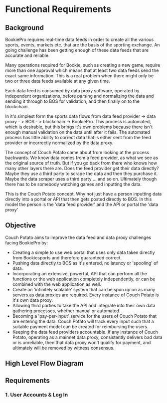 # Functional Requirements

## Background

BookiePro requires real-time data feeds in order to create all the various sports, events, markets etc. that are the basis of the sporting exchange. An going challenge has been getting enough of these data feeds that are accurate and reliable.

Many operations required for Bookie, such as creating a new game, require more than one approval which means that at least two data feeds send the exact same information. This is a real problem when there might only be two or three data feeds available at any given time.

Each data feed is consumed by data proxy software, operated by independent organizations, before parsing and normalizing the data and sending it through to BOS for validation, and then finally on to the blockchain.

In it's simplest form the sports data flows from data feed provider -&gt; data proxy - &gt; BOS - &gt; blockchain -&gt; BookiePro. This process is automated, which is desirable, but this brings it's own problems because there isn't enough manual validation on the data until after it fails. The automated process has little ability to correct data that is either sent from the feed provider or incorrectly normalized by the data proxy.

The concept of Couch Potato came about from looking at the process backwards. We know data comes from a feed provider, as what we see as the original source of truth. But if you go back from there who knows how many other layers there are. Does the feed provider get their data directly? Maybe they use a third party to scrape the data and then they purchase it. Maybe the data scraper uses a third party ... and so on. Ultimately though there has to be somebody watching games and inputting the data.

This is the Couch Potato concept. Why not just have a person inputting data directly into a portal or API that then gets posted directly to BOS. In this model the person is the 'data feed provider' and the API or portal the 'data proxy'

## Objective

Couch Potato aims to improve the data feed and data proxy challenges facing BookiePro by:

* Creating a simple to use web portal that uses only data taken directly from Bookiesports and therefore guaranteed correct.
* Pushing data directly to BOS as it's entered, no latency or 'spooling' of data.
* Incorporating an extensive, powerful, API that can perform all the functions or the web application completely independently, or can be combined with the web application as well.
* Create an 'infinitely scalable' system that can be spun up on as many servers as data proxies are required. Every instance of Couch Potato is it's own data proxy.
* Allowing third parties to take the API and integrate into their own data gathering processes, whether manual or automated.
* Becoming a 'pay-per-input' service for the users of Couch Potato that are entering the data. Couch Potato will track every input such that a suitable payment model can be created for reimbursing the users.
* Keeping the data feed providers accountable. If any instance of Couch Potato, operating as a mainnet data proxy, consistently delivers bad data or is unreliable, then that data proxy won't qualify for payment, and ultimately will be removed by witness consensus.

## High Level Flow Diagram





## Requirements

### 1. User Accounts & Log In





